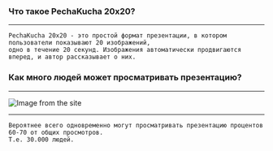 ### Что такое PechaKucha 20x20?
* * *
    PechaKucha 20x20 - это простой формат презентации, в котором пользователи показывают 20 изображений,
    одно в течение 20 секунд. Изображения автоматически продвигаются вперед, и автор рассказывает о них.
### Как много людей может просматривать презентацию?
* * *
![Image from the site](https://tprint.000webhostapp.com/inf_tech/watch.jpg "Просмоты всего")
* * *
    Вероятнее всего одновременно могут просматривать презентацию процентов 60-70 от общих просмотров.
    Т.е. 30.000 людей.
